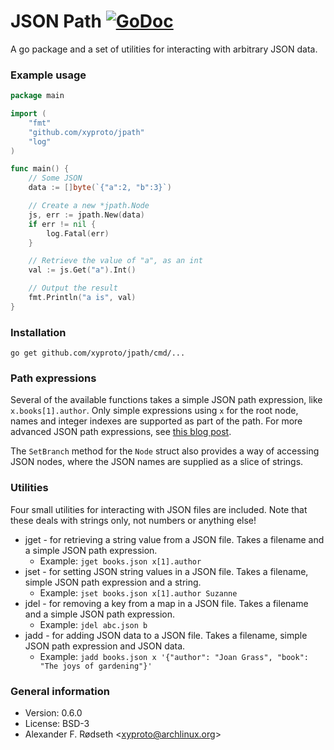 # JSON Path [![GoDoc](https://godoc.org/github.com/xyproto/jpath?status.svg)](http://godoc.org/github.com/xyproto/jpath)

A go package and a set of utilities for interacting with arbitrary JSON data.

### Example usage

~~~go
package main

import (
    "fmt"
    "github.com/xyproto/jpath"
    "log"
)

func main() {
    // Some JSON
    data := []byte(`{"a":2, "b":3}`)

    // Create a new *jpath.Node
    js, err := jpath.New(data)
    if err != nil {
        log.Fatal(err)
    }

    // Retrieve the value of "a", as an int
    val := js.Get("a").Int()

    // Output the result
    fmt.Println("a is", val)
}
~~~

### Installation

    go get github.com/xyproto/jpath/cmd/...

### Path expressions

Several of the available functions takes a simple JSON path expression, like `x.books[1].author`. Only simple expressions using `x` for the root node, names and integer indexes are supported as part of the path. For more advanced JSON path expressions, see [this blog post](http://goessner.net/articles/JsonPath/).

The `SetBranch` method for the `Node` struct also provides a way of accessing JSON nodes, where the JSON names are supplied as a slice of strings.

### Utilities

Four small utilities for interacting with JSON files are included. Note that these deals with strings only, not numbers or anything else!

* jget - for retrieving a string value from a JSON file. Takes a filename and a simple JSON path expression.
  * Example: `jget books.json x[1].author`
* jset - for setting JSON string values in a JSON file. Takes a filename, simple JSON path expression and a string.
  * Example: `jset books.json x[1].author Suzanne`
* jdel - for removing a key from a map in a JSON file. Takes a filename and a simple JSON path expression.
  * Example: `jdel abc.json b`
* jadd - for adding JSON data to a JSON file. Takes a filename, simple JSON path expression and JSON data.
  * Example: `jadd books.json x '{"author": "Joan Grass", "book": "The joys of gardening"}'`

### General information

* Version: 0.6.0
* License: BSD-3
* Alexander F. Rødseth &lt;xyproto@archlinux.org&gt;
